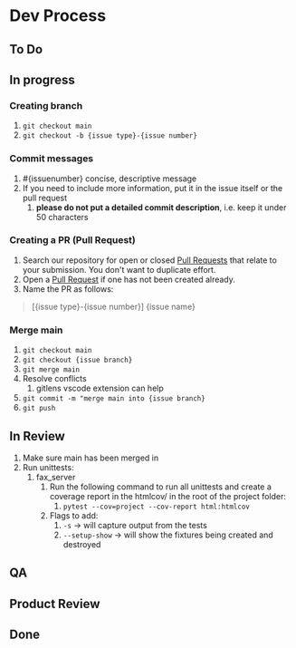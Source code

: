 # Dev Process

## To Do

## In progress

### Creating branch

1. `git checkout main`
2. `git checkout -b {issue type}-{issue number}`

### Commit messages

1. #{issuenumber} concise, descriptive message
2. If you need to include more information, put it in the issue itself or the pull request
   1. **please do not put a detailed commit description**, i.e. keep it under 50 characters

### Creating a PR (Pull Request)

1. Search our repository for open or closed [Pull Requests](https://github.com/fax-app/notes/pulls) that relate to your submission. You don't want to duplicate effort.
2. Open a [Pull Request](https://github.com/fax-app/notes/compare?expand=1) if one has not been created already.
4. Name the PR as follows:
>[{issue type}-{issue number}] {issue name}

### Merge main

1. `git checkout main`
2. `git checkout {issue branch}`
3. `git merge main`
4. Resolve conflicts
   1. gitlens vscode extension can help
5. `git commit -m "merge main into {issue branch}`
6. `git push`

## In Review

1. Make sure main has been merged in
2. Run unittests:
   1. fax_server
      1. Run the following command to run all unittests and create a coverage report in the htmlcov/ in the root of the project folder:
         1. `pytest --cov=project --cov-report html:htmlcov`
      2. Flags to add:
         1. `-s` -> will capture output from the tests
         2. `--setup-show` -> will show the fixtures being created and destroyed

## QA

## Product Review

## Done